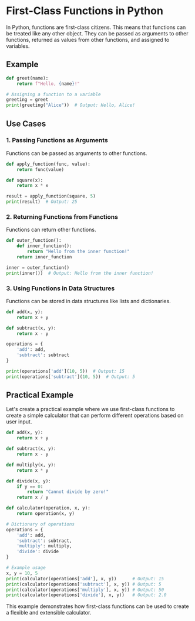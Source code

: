 # First-Class Functions in Python

In Python, functions are first-class citizens. This means that functions can be treated like any other object. They can be passed as arguments to other functions, returned as values from other functions, and assigned to variables.

## Example
```python
def greet(name):
    return f"Hello, {name}!"

# Assigning a function to a variable
greeting = greet
print(greeting("Alice"))  # Output: Hello, Alice!
```

## Use Cases

### 1. Passing Functions as Arguments

Functions can be passed as arguments to other functions.

```python
def apply_function(func, value):
    return func(value)

def square(x):
    return x * x

result = apply_function(square, 5)
print(result)  # Output: 25
```

### 2. Returning Functions from Functions

Functions can return other functions.

```python
def outer_function():
    def inner_function():
        return "Hello from the inner function!"
    return inner_function

inner = outer_function()
print(inner())  # Output: Hello from the inner function!
```

### 3. Using Functions in Data Structures

Functions can be stored in data structures like lists and dictionaries.

```python
def add(x, y):
    return x + y

def subtract(x, y):
    return x - y

operations = {
    'add': add,
    'subtract': subtract
}

print(operations['add'](10, 5))  # Output: 15
print(operations['subtract'](10, 5))  # Output: 5
```

## Practical Example

Let's create a practical example where we use first-class functions to create a simple calculator that can perform different operations based on user input.

```python
def add(x, y):
    return x + y

def subtract(x, y):
    return x - y

def multiply(x, y):
    return x * y

def divide(x, y):
    if y == 0:
        return "Cannot divide by zero!"
    return x / y

def calculator(operation, x, y):
    return operation(x, y)

# Dictionary of operations
operations = {
    'add': add,
    'subtract': subtract,
    'multiply': multiply,
    'divide': divide
}

# Example usage
x, y = 10, 5
print(calculator(operations['add'], x, y))      # Output: 15
print(calculator(operations['subtract'], x, y)) # Output: 5
print(calculator(operations['multiply'], x, y)) # Output: 50
print(calculator(operations['divide'], x, y))   # Output: 2.0
```

This example demonstrates how first-class functions can be used to create a flexible and extensible calculator.